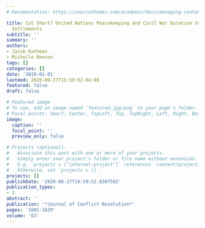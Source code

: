 ```yaml
---
# Documentation: https://sourcethemes.com/academic/docs/managing-content/

title: Cut Short? United Nations Peacekeeping and Civil War Duration to Negotiated
  Settlements
subtitle: ''
summary: ''
authors:
- Jacob Kathman
- Michelle Benson
tags: []
categories: []
date: '2019-01-01'
lastmod: 2020-08-27T15:59:52-04:00
featured: false
draft: false

# Featured image
# To use, add an image named `featured.jpg/png` to your page's folder.
# Focal points: Smart, Center, TopLeft, Top, TopRight, Left, Right, BottomLeft, Bottom, BottomRight.
image:
  caption: ''
  focal_point: ''
  preview_only: false

# Projects (optional).
#   Associate this post with one or more of your projects.
#   Simply enter your project's folder or file name without extension.
#   E.g. `projects = ["internal-project"]` references `content/project/deep-learning/index.md`.
#   Otherwise, set `projects = []`.
projects: []
publishDate: '2020-08-27T19:59:52.030750Z'
publication_types:
- 2
abstract: ''
publication: '*Journal of Conflict Resolution*'
pages: '1601-1629'
volume: '63'
---
```

